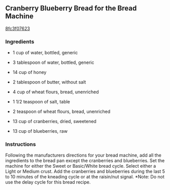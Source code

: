 ## Cranberry Blueberry Bread for the Bread Machine

[8fc3f07623](http://www.food.com/recipe/cranberry-blueberry-bread-for-the-bread-machine-183705)

### Ingredients

 - 1 cup of water, bottled, generic

 - 3 tablespoon of water, bottled, generic

 - 14 cup of honey

 - 2 tablespoon of butter, without salt

 - 4 cup of wheat flours, bread, unenriched

 - 1 1/2 teaspoon of salt, table

 - 2 teaspoon of wheat flours, bread, unenriched

 - 13 cup of cranberries, dried, sweetened

 - 13 cup of blueberries, raw

### Instructions

Following the manufacturers directions for your bread machine, add all the ingredients to the bread pan except the cranberries and blueberries. Set the machine for either the Sweet or Basic/White bread cycle. Select either a Light or Medium crust. Add the cranberries and blueberries during the last 5 to 10 minutes of the kneading cycle or at the raisin/nut signal. *Note: Do not use the delay cycle for this bread recipe.